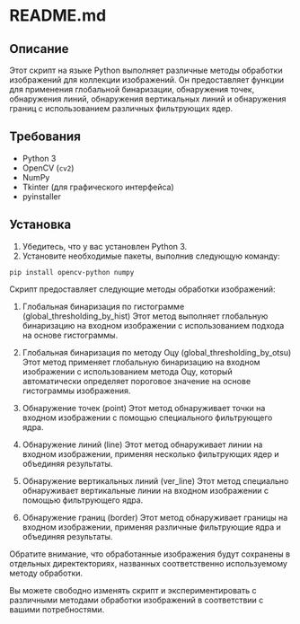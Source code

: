 # README.md

## Описание

Этот скрипт на языке Python выполняет различные методы обработки изображений для коллекции изображений. Он предоставляет функции для применения глобальной бинаризации, обнаружения точек, обнаружения линий, обнаружения вертикальных линий и обнаружения границ с использованием различных фильтрующих ядер.

## Требования

- Python 3
- OpenCV (`cv2`)
- NumPy
- Tkinter (для графического интерфейса)
- pyinstaller

## Установка

1. Убедитесь, что у вас установлен Python 3.
2. Установите необходимые пакеты, выполнив следующую команду:
```
pip install opencv-python numpy
```
Скрипт предоставляет следующие методы обработки изображений:

1. Глобальная бинаризация по гистограмме (global_thresholding_by_hist)
Этот метод выполняет глобальную бинаризацию на входном изображении с использованием подхода на основе гистограммы.

2. Глобальная бинаризация по методу Оцу (global_thresholding_by_otsu)
Этот метод применяет глобальную бинаризацию на входном изображении с использованием метода Оцу, который автоматически определяет пороговое значение на основе гистограммы изображения.

3. Обнаружение точек (point)
Этот метод обнаруживает точки на входном изображении с помощью специального фильтрующего ядра.

4. Обнаружение линий (line)
Этот метод обнаруживает линии на входном изображении, применяя несколько фильтрующих ядер и объединяя результаты.

5. Обнаружение вертикальных линий (ver_line)
Этот метод специально обнаруживает вертикальные линии на входном изображении с помощью фильтрующего ядра.

6. Обнаружение границ (border)
Этот метод обнаруживает границы на входном изображении, применяя различные фильтрующие ядра и объединяя результаты.

Обратите внимание, что обработанные изображения будут сохранены в отдельных директекториях, названных соответственно используемому методу обработки.

Вы можете свободно изменять скрипт и экспериментировать с различными методами обработки изображений в соответствии с вашими потребностями.
